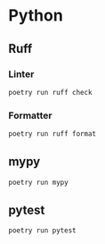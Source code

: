 # Python

## Ruff
### Linter
```zsh
poetry run ruff check
```

### Formatter
```zsh
poetry run ruff format
```

## mypy

```zsh
poetry run mypy
```

## pytest

```zsh
poetry run pytest
```
